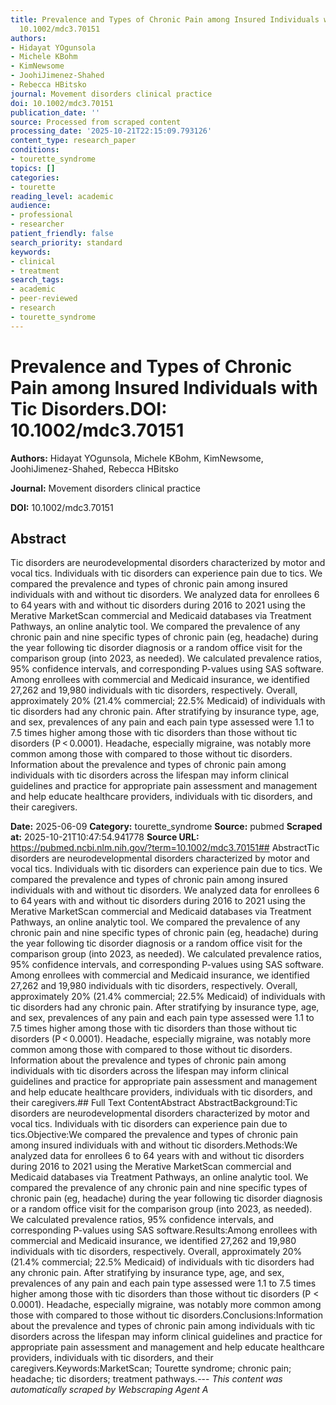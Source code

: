 ```yaml
---
title: Prevalence and Types of Chronic Pain among Insured Individuals with Tic Disorders.**DOI:**
  10.1002/mdc3.70151
authors:
- Hidayat YOgunsola
- Michele KBohm
- KimNewsome
- JoohiJimenez-Shahed
- Rebecca HBitsko
journal: Movement disorders clinical practice
doi: 10.1002/mdc3.70151
publication_date: ''
source: Processed from scraped content
processing_date: '2025-10-21T22:15:09.793126'
content_type: research_paper
conditions:
- tourette_syndrome
topics: []
categories:
- tourette
reading_level: academic
audience:
- professional
- researcher
patient_friendly: false
search_priority: standard
keywords:
- clinical
- treatment
search_tags:
- academic
- peer-reviewed
- research
- tourette_syndrome
---
```


# Prevalence and Types of Chronic Pain among Insured Individuals with Tic Disorders.**DOI:** 10.1002/mdc3.70151

**Authors:** Hidayat YOgunsola, Michele KBohm, KimNewsome, JoohiJimenez-Shahed, Rebecca HBitsko

**Journal:** Movement disorders clinical practice

**DOI:** 10.1002/mdc3.70151

## Abstract

Tic disorders are neurodevelopmental disorders characterized by motor and vocal tics. Individuals with tic disorders can experience pain due to tics.
We compared the prevalence and types of chronic pain among insured individuals with and without tic disorders.
We analyzed data for enrollees 6 to 64 years with and without tic disorders during 2016 to 2021 using the Merative MarketScan commercial and Medicaid databases via Treatment Pathways, an online analytic tool. We compared the prevalence of any chronic pain and nine specific types of chronic pain (eg, headache) during the year following tic disorder diagnosis or a random office visit for the comparison group (into 2023, as needed). We calculated prevalence ratios, 95% confidence intervals, and corresponding P-values using SAS software.
Among enrollees with commercial and Medicaid insurance, we identified 27,262 and 19,980 individuals with tic disorders, respectively. Overall, approximately 20% (21.4% commercial; 22.5% Medicaid) of individuals with tic disorders had any chronic pain. After stratifying by insurance type, age, and sex, prevalences of any pain and each pain type assessed were 1.1 to 7.5 times higher among those with tic disorders than those without tic disorders (P < 0.0001). Headache, especially migraine, was notably more common among those with compared to those without tic disorders.
Information about the prevalence and types of chronic pain among individuals with tic disorders across the lifespan may inform clinical guidelines and practice for appropriate pain assessment and management and help educate healthcare providers, individuals with tic disorders, and their caregivers.

**Date:** 2025-06-09
**Category:** tourette_syndrome
**Source:** pubmed
**Scraped at:** 2025-10-21T10:47:54.941778
**Source URL:** https://pubmed.ncbi.nlm.nih.gov/?term=10.1002/mdc3.70151## AbstractTic disorders are neurodevelopmental disorders characterized by motor and vocal tics. Individuals with tic disorders can experience pain due to tics.
We compared the prevalence and types of chronic pain among insured individuals with and without tic disorders.
We analyzed data for enrollees 6 to 64 years with and without tic disorders during 2016 to 2021 using the Merative MarketScan commercial and Medicaid databases via Treatment Pathways, an online analytic tool. We compared the prevalence of any chronic pain and nine specific types of chronic pain (eg, headache) during the year following tic disorder diagnosis or a random office visit for the comparison group (into 2023, as needed). We calculated prevalence ratios, 95% confidence intervals, and corresponding P-values using SAS software.
Among enrollees with commercial and Medicaid insurance, we identified 27,262 and 19,980 individuals with tic disorders, respectively. Overall, approximately 20% (21.4% commercial; 22.5% Medicaid) of individuals with tic disorders had any chronic pain. After stratifying by insurance type, age, and sex, prevalences of any pain and each pain type assessed were 1.1 to 7.5 times higher among those with tic disorders than those without tic disorders (P < 0.0001). Headache, especially migraine, was notably more common among those with compared to those without tic disorders.
Information about the prevalence and types of chronic pain among individuals with tic disorders across the lifespan may inform clinical guidelines and practice for appropriate pain assessment and management and help educate healthcare providers, individuals with tic disorders, and their caregivers.## Full Text ContentAbstract AbstractBackground:Tic disorders are neurodevelopmental disorders characterized by motor and vocal tics. Individuals with tic disorders can experience pain due to tics.Objective:We compared the prevalence and types of chronic pain among insured individuals with and without tic disorders.Methods:We analyzed data for enrollees 6 to 64 years with and without tic disorders during 2016 to 2021 using the Merative MarketScan commercial and Medicaid databases via Treatment Pathways, an online analytic tool. We compared the prevalence of any chronic pain and nine specific types of chronic pain (eg, headache) during the year following tic disorder diagnosis or a random office visit for the comparison group (into 2023, as needed). We calculated prevalence ratios, 95% confidence intervals, and corresponding P-values using SAS software.Results:Among enrollees with commercial and Medicaid insurance, we identified 27,262 and 19,980 individuals with tic disorders, respectively. Overall, approximately 20% (21.4% commercial; 22.5% Medicaid) of individuals with tic disorders had any chronic pain. After stratifying by insurance type, age, and sex, prevalences of any pain and each pain type assessed were 1.1 to 7.5 times higher among those with tic disorders than those without tic disorders (P < 0.0001). Headache, especially migraine, was notably more common among those with compared to those without tic disorders.Conclusions:Information about the prevalence and types of chronic pain among individuals with tic disorders across the lifespan may inform clinical guidelines and practice for appropriate pain assessment and management and help educate healthcare providers, individuals with tic disorders, and their caregivers.Keywords:MarketScan; Tourette syndrome; chronic pain; headache; tic disorders; treatment pathways.---
*This content was automatically scraped by Webscraping Agent A*